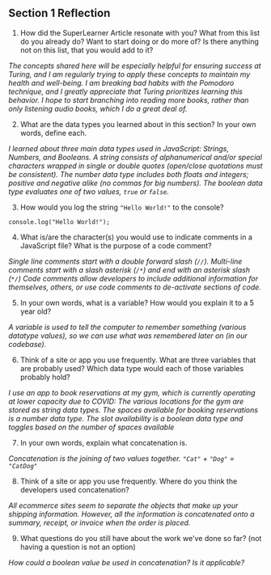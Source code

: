 ## Section 1 Reflection

1. How did the SuperLearner Article resonate with you? What from this list do you already do? Want to start doing or do more of? Is there anything not on this list, that you would add to it?

_The concepts shared here will be especially helpful for ensuring success at Turing, and I am regularly trying to apply these concepts to maintain my health and well-being. I am breaking bad habits with the Pomodoro technique, and I greatly appreciate that Turing prioritizes learning this behavior. I hope to start branching into reading more books, rather than only listening audio books, which I do a great deal of._

2. What are the data types you learned about in this section? In your own words, define each.

_I learned about three main data types used in JavaScript: Strings, Numbers, and Booleans._
_A string consists of alphanumerical and/or special characters wrapped in single or double quotes (open/close quotations must be consistent)._
_The number data type includes both floats and integers; positive and negative alike (no commas for big numbers)._
_The boolean data type evaluates one of two values, `true` or `false`._

3. How would you log the string `"Hello World!"` to the console?

`console.log("Hello World!");`

4. What is/are the character(s) you would use to indicate comments in a JavaScript file? What is the purpose of a code comment?

_Single line comments start with a double forward slash (`//`)._
_Multi-line comments start with a slash asterisk (`/*`) and end with an asterisk slash (`*/`)_
_Code comments allow developers to include additional information for themselves, others, or use code comments to de-activate sections of code._

5. In your own words, what is a variable? How would you explain it to a 5 year old?

_A variable is used to tell the computer to remember something (various datatype values), so we can use what was remembered later on (in our codebase)._

6. Think of a site or app you use frequently. What are three variables that are probably used? Which data type would each of those variables probably hold?

_I use an app to book reservations at my gym, which is currently operating at lower capacity due to COVID:_
_The various locations for the gym are stored as string data types._
_The spaces available for booking reservations is a number data type._
_The slot availability is a boolean data type and toggles based on the number of spaces available_

7. In your own words, explain what concatenation is.

_Concatenation is the joining of two values together. `"Cat"` + `"Dog"` = `"CatDog"`_

8. Think of a site or app you use frequently. Where do you think the developers used concatenation?

_All ecommerce sites seem to separate the objects that make up your shipping information. However, all the information is concatenated onto a summary, receipt, or invoice when the order is placed._

9. What questions do you still have about the work we've done so far? (not having a question is not an option)

_How could a boolean value be used in concatenation? Is it applicable?_
